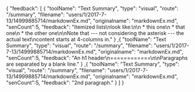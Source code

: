 {
"feedback": [
{
"toolName": "Text Summary",
"type": "visual",
"route": "/summary",
"filename": "users/1/2017-7-13/14999885714/markdownEx.md",
"originalname": "markdownEx.md",
"senCount":5,
"feedback": "Itemized lists\nlook like:\n\n  * this one\n  * that one\n  * the other one\n\nNote that --- not considering the asterisk --- the actual text\ncontent starts at 4-columns in."
}
,{
"toolName": "Text Summary",
"type": "visual",
"route": "/summary",
"filename": "users/1/2017-7-13/14999885714/markdownEx.md",
"originalname": "markdownEx.md",
"senCount":5,
"feedback": "An h1 header\n============\n\nParagraphs are separated by a blank line."
}
,{
"toolName": "Text Summary",
"type": "visual",
"route": "/summary",
"filename": "users/1/2017-7-13/14999885714/markdownEx.md",
"originalname": "markdownEx.md",
"senCount":5,
"feedback": "2nd paragraph."
}
]
}

